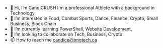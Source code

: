 - 👋 Hi, I’m CandiCRUSH I'm a professional Athlete with a background in Technology
- 👀 I’m interested in Food, Combat Sports, Dance, Finance, Crypto, Small Business, Block Chain
- 🌱 I’m currently learning PowerShell, Website Development, 
- 💞️ I’m looking to collaborate on Tech, Business, Crypto
- 📫 How to reach me candice@tmgtech.ca

<!---
CandiceKMitchell/CandiceKMitchell is a ✨ special ✨ repository because its `README.md` (this file) appears on your GitHub profile.
You can click the Preview link to take a look at your changes.
--->
